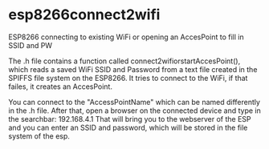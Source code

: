 # esp8266connect2wifi
ESP8266 connecting to existing WiFi or opening an AccesPoint to fill in SSID and PW

The .h file contains a function called connect2wifiorstartAccesPoint(), which reads a saved WiFi SSID and Password from a text file created in the SPIFFS file system
on the ESP8266. It tries to connect to the WiFi, if that failes, it creates an AccesPoint.

You can connect to the "AccessPointName" which can be named differently in the .h file. 
After that, open a browser on the connected device and type in the searchbar: 192.168.4.1
That will bring you to the webserver of the ESP and you can enter an SSID and password, which will be stored in the file system of the esp.
